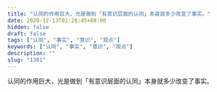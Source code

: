 ```yaml
---
title: "认同的作用巨大，光是做到「有意识层面的认同」本身就多少改变了事实。"
date: 2020-12-13T01:28:45+08:00
hidden: false
draft: false
tags: ["认同", "事实", "意识", "观点"]
keywords: ["认同", "事实", "意识", "观点"]
description: ""
slug: "1301"
---
```


认同的作用巨大，光是做到「有意识层面的认同」本身就多少改变了事实。

